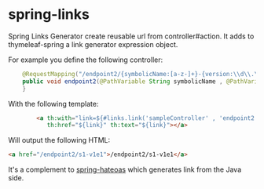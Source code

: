 spring-links
============

Spring Links Generator create reusable url from controller#action. It adds to thymeleaf-spring a link generator expression object.

For example you define the following controller:
```java
    @RequestMapping("/endpoint2/{symbolicName:[a-z-]+}-{version:\\d\\.\\d\\.\\d}{extension:\\.[a-z]+}")
    public void endpoint2(@PathVariable String symbolicName , @PathVariable String version, @PathVariable String extension){
    }
```

With the following template:
```html
        <a th:with="link=${#links.link('sampleController' , 'endpoint2' , 'symbolicName' , 's1' , 'version' , 'v1' , 'extension' , 'e1')}"
           th:href="${link}" th:text="${link}"></a>
```           


Will output the following HTML:

```html
<a href="/endpoint2/s1-v1e1">/endpoint2/s1-v1e1</a>
```


It's a complement to [spring-hateoas](https://github.com/spring-projects/spring-hateoas) which generates link from the Java side. 
